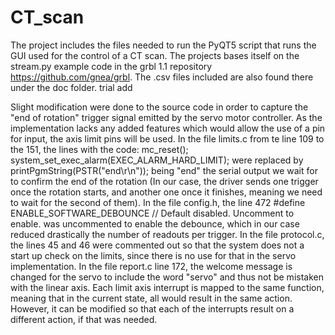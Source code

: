 # CT_scan
The project includes the files needed to run the PyQT5 script that runs the GUI used for the control of a CT scan. The projects bases itself on the
stream.py example code in the grbl 1.1 repository https://github.com/gnea/grbl. The .csv files included are also found there under the doc folder. trial add

Slight modification were done to the source code in order to capture the "end of rotation" trigger signal emitted by the servo motor controller. As the
implementation lacks any added features which would allow the use of a pin for input, the axis limit pins will be used.
In the file limits.c from te line 109 to the 151, the lines with the code: mc_reset(); system_set_exec_alarm(EXEC_ALARM_HARD_LIMIT); were replaced by
printPgmString(PSTR("end\r\n")); being "end" the serial output we wait for to confirm the end of the rotation (In our case, the driver sends one trigger
once the rotation starts, and another one once it finishes, meaning we need to wait for the second of them). In the file config.h, the line 472
#define ENABLE_SOFTWARE_DEBOUNCE // Default disabled. Uncomment to enable. was uncommented to enable the debounce, which in our case reduced drastically
the number of readouts per trigger.
In the file protocol.c, the lines 45 and 46 were commented out so that the system does not a start up check on the limits, since there is no use for that in the servo implementation.
In the file report.c line 172, the welcome message is changed for the servo to include the word "servo" and thus not be mistaken with the linear axis.
Each limit axis interrupt is mapped to the same function, meaning that in the current state, all would result in the same action. However, it can be
modified so that each of the interrupts result on a different action, if that was needed.
